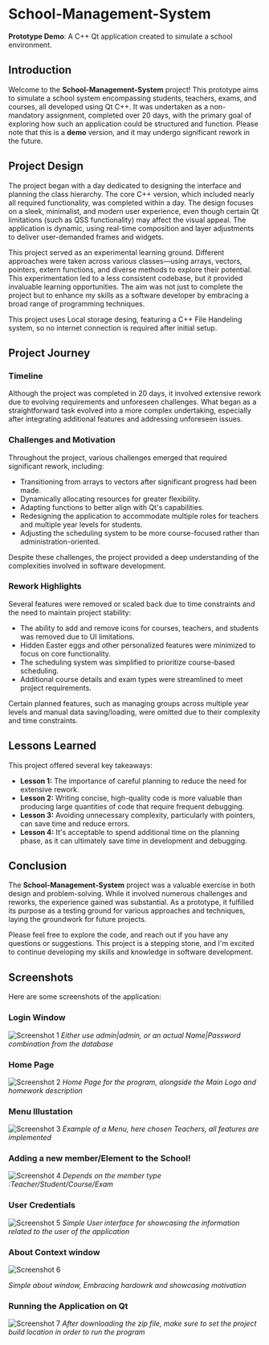 # School-Management-System

**Prototype Demo**: A C++ Qt application created to simulate a school environment.

## Introduction
Welcome to the **School-Management-System** project! This prototype aims to simulate a school system encompassing students, teachers, exams, and courses, all developed using Qt C++. It was undertaken as a non-mandatory assignment, completed over 20 days, with the primary goal of exploring how such an application could be structured and function. Please note that this is a **demo** version, and it may undergo significant rework in the future.

## Project Design
The project began with a day dedicated to designing the interface and planning the class hierarchy. The core C++ version, which included nearly all required functionality, was completed within a day. The design focuses on a sleek, minimalist, and modern user experience, even though certain Qt limitations (such as QSS functionality) may affect the visual appeal. The application is dynamic, using real-time composition and layer adjustments to deliver user-demanded frames and widgets.

This project served as an experimental learning ground. Different approaches were taken across various classes—using arrays, vectors, pointers, extern functions, and diverse methods to explore their potential. This experimentation led to a less consistent codebase, but it provided invaluable learning opportunities. The aim was not just to complete the project but to enhance my skills as a software developer by embracing a broad range of programming techniques.

This project uses Local storage desing, featuring a C++ File Handeling system, so no internet connection is required after initial setup.

## Project Journey

### Timeline
Although the project was completed in 20 days, it involved extensive rework due to evolving requirements and unforeseen challenges. What began as a straightforward task evolved into a more complex undertaking, especially after integrating additional features and addressing unforeseen issues.

### Challenges and Motivation
Throughout the project, various challenges emerged that required significant rework, including:
- Transitioning from arrays to vectors after significant progress had been made.
- Dynamically allocating resources for greater flexibility.
- Adapting functions to better align with Qt's capabilities.
- Redesigning the application to accommodate multiple roles for teachers and multiple year levels for students.
- Adjusting the scheduling system to be more course-focused rather than administration-oriented.

Despite these challenges, the project provided a deep understanding of the complexities involved in software development. 

### Rework Highlights
Several features were removed or scaled back due to time constraints and the need to maintain project stability:
- The ability to add and remove icons for courses, teachers, and students was removed due to UI limitations.
- Hidden Easter eggs and other personalized features were minimized to focus on core functionality.
- The scheduling system was simplified to prioritize course-based scheduling.
- Additional course details and exam types were streamlined to meet project requirements.

Certain planned features, such as managing groups across multiple year levels and manual data saving/loading, were omitted due to their complexity and time constraints.

## Lessons Learned
This project offered several key takeaways:
- **Lesson 1:** The importance of careful planning to reduce the need for extensive rework.
- **Lesson 2:** Writing concise, high-quality code is more valuable than producing large quantities of code that require frequent debugging.
- **Lesson 3:** Avoiding unnecessary complexity, particularly with pointers, can save time and reduce errors.
- **Lesson 4:** It's acceptable to spend additional time on the planning phase, as it can ultimately save time in development and debugging.

## Conclusion
The **School-Management-System** project was a valuable exercise in both design and problem-solving. While it involved numerous challenges and reworks, the experience gained was substantial. As a prototype, it fulfilled its purpose as a testing ground for various approaches and techniques, laying the groundwork for future projects.

Please feel free to explore the code, and reach out if you have any questions or suggestions. This project is a stepping stone, and I'm excited to continue developing my skills and knowledge in software development.


## Screenshots
Here are some screenshots of the application:

### Login Window
![Screenshot 1](Screenshots/qt1.png)
*Either use admin|admin, or an actual Name|Password combination from the database*

### Home Page
![Screenshot 2](Screenshots/qt2.png)
*Home Page for the program, alongside the Main Logo and homework description*

### Menu Illustation
![Screenshot 3](Screenshots/qt3.png)
*Example of a Menu, here chosen Teachers, all features are implemented*

### Adding a new member/Element to the School!
![Screenshot 4](Screenshots/qt4.png)
*Depends on the member type :Teacher/Student/Course/Exam*

### User Credentials
![Screenshot 5](Screenshots/qt5.png)
*Simple User interface for showcasing the information related to the user of the application*

### About Context window
![Screenshot 6](Screenshots/qt6.png)

*Simple about window, Embracing hardowrk and showcasing motivation*

### Running the Application on Qt
![Screenshot 7](Screenshots/howto.png)
*After downloading the zip file, make sure to set the project build location in order to run the program*

